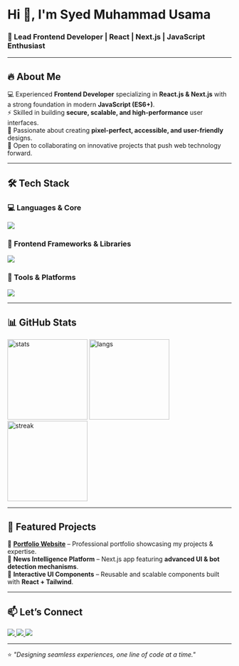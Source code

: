 # Hi 👋, I'm Syed Muhammad Usama  
### 🚀 Lead Frontend Developer | React | Next.js | JavaScript Enthusiast  

---

## 🔥 About Me  
💻 Experienced **Frontend Developer** specializing in **React.js & Next.js** with a strong foundation in modern **JavaScript (ES6+)**.  
⚡ Skilled in building **secure, scalable, and high-performance** user interfaces.  
🎨 Passionate about creating **pixel-perfect, accessible, and user-friendly** designs.  
🤝 Open to collaborating on innovative projects that push web technology forward.  

---

## 🛠️ Tech Stack  

### 💻 Languages & Core  
<img src="https://skillicons.dev/icons?i=js,ts,html,css" />  

### 🎨 Frontend Frameworks & Libraries  
<img src="https://skillicons.dev/icons?i=react,nextjs,redux,tailwind,bootstrap" />  

### 🧰 Tools & Platforms  
<img src="https://skillicons.dev/icons?i=git,github,vercel,figma,postman" />  

---

## 📊 GitHub Stats  

<img src="https://github-readme-stats.vercel.app/api?username=smughanibukari&show_icons=true&theme=tokyonight" alt="stats" height="180"/>  
<img src="https://github-readme-stats.vercel.app/api/top-langs/?username=smughanibukari&layout=compact&theme=tokyonight" alt="langs" height="180"/>  
<img src="https://github-readme-streak-stats.herokuapp.com/?user=smughanibukari&theme=tokyonight" alt="streak" height="180"/>  

---

## 🚀 Featured Projects  

🔹 [**Portfolio Website**](https://smughanibukari.github.io/) – Professional portfolio showcasing my projects & expertise.  
🔹 **News Intelligence Platform** – Next.js app featuring **advanced UI & bot detection mechanisms**.  
🔹 **Interactive UI Components** – Reusable and scalable components built with **React + Tailwind**.  

---

## 📫 Let’s Connect  

<a href="https://www.linkedin.com/in/syedmughanibukhari/" target="_blank">
  <img src="https://img.shields.io/badge/LinkedIn-0A66C2?style=for-the-badge&logo=linkedin&logoColor=white"/>
</a>  
<a href="https://smughanibukari.github.io/" target="_blank">
  <img src="https://img.shields.io/badge/Portfolio-000000?style=for-the-badge&logo=vercel&logoColor=white"/>
</a>  
<a href="mailto:syedmusama.dev@gmail.com" target="_blank">
  <img src="https://img.shields.io/badge/Email-D14836?style=for-the-badge&logo=gmail&logoColor=white"/>
</a>  

---

⭐️ *"Designing seamless experiences, one line of code at a time."*  
